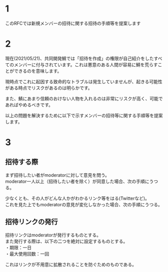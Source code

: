 # 1  

このRFCでは新規メンバーの招待に関する招待の手順等を提案します  

# 2  

現在(2021/05/21)、共同開発鯖では「招待を作成」の権限が自己紹介をしたすべてのメンバーに付与されています。これは悪意のある人間が容易に鯖を荒らすことができるのを意味します。  

現時点でこれに起因する致命的なトラブルは発生していませんが、起きる可能性がある時点でリスクがあるのは明らかです。  

また、鯖にあまり信頼のおけない人物を入れるのは非常にリスクが高く、可能であればやめるべきです。  

以上の問題を解決するために以下で示すメンバーの招待等に関する手順等を提案します。  

# 3  

## 招待する際  

まず招待したい者がmoderatorに対して意見を問う。  
moderator一人以上（招待したい者を除く）が同意した場合、次の手順にうつる。  

少なくとも、その人がどんな人かがわかるリンク等をはる(Twitterなど)。  
これを見た上でもmoderatorの意見が変化しなかった場合、次の手順にうつる。  

## 招待リンクの発行

招待リンクはmoderatorが発行するものとする。  
また発行する際は、以下の二つを絶対に設定するものとする。  
・期限：一日  
・最大使用回数：一回  

これはリンクが不用意に拡散されることを防ぐためのものである。  
